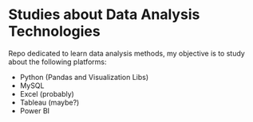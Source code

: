 # Studies about Data Analysis Technologies

Repo dedicated to learn data analysis methods, my objective is to study about the following platforms:

- Python (Pandas and Visualization Libs)
- MySQL
- Excel (probably)
- Tableau (maybe?)
- Power BI
